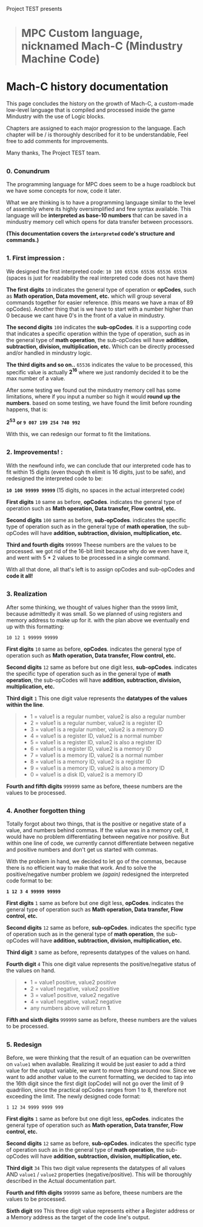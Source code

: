 Project TEST presents
> # MPC Custom language, nicknamed Mach-C (Mindustry Machine Code)

# Mach-C history documentation
This page concludes the history on the growth of Mach-C, a custom-made low-level language that is compiled and processed inside the game Mindustry with the use of Logic blocks.

Chapters are assigned to each major progression to the language. Each chapter will be / is thoroughly described for it to be understandable, Feel free to add comments for improvements. 

Many thanks, The Project TEST team.

##
### 0. Conundrum
The programming language for MPC does seem to be a huge roadblock but we have some concepts for now, code it later.

What we are thinking is to have a programming language similar to the level of assembly where its highly oversimplified and few syntax available. This language will be **interpreted as base-10 numbers** that can be saved in a mindustry memory cell which opens for data transfer between processors.

**(This documentation covers the `interpreted` code's structure and commands.)**

##
### 1. First impression :
We designed the first interpreted code: `10 100 65536 65536 65536 65536` (spaces is just for readability the real interpreted code does not have them)

**The first digits** `10` indicates the general type of operation or **opCodes**, such as **Math operation, Data movement, etc.** which will group several commands together for easier reference. (this means we have a max of 89 opCodes). 
Another thing that is we have to start with a number higher than 0 because we cant have 0's in the front of a value in mindustry.

**The second digits** `100` indicates the **sub-opCodes**. it is a supporting code that indicates a specific operation within the type of operation, such as in the general type of **math operation**, the sub-opCodes will have **addition, subtraction, division, multiplication, etc.** Which can be directly processed and/or handled in mindustry logic.

**The third digits and so on..** `65536` indicates the value to be processed, this specific value is actually **2<sup>16</sup>** where we just randomly decided it to be the max number of a value.

After some testing we found out the mindustry memory cell has some limitations, where if you input a number so high it would **round up the numbers**. based on some testing, we have found the limit before rounding happens, that is:

**2<sup>53</sup> or `9 007 199 254 740 992`**

With this, we can redesign our format to fit the limitations.

##
### 2. Improvements! :
With the newfound info, we can conclude that our interpreted code has to fit within 15 digits (even though th elimit is 16 digits, just to be safe), and redesigned the interpreted code to be:

**```10 100 99999 99999```** (15 digits, no spaces in the actual interpreted code)

**First digits** `10` same as before, **opCodes**. indicates the general type of operation such as **Math operation, Data transfer, Flow control, etc.**

**Second digits** `100` same as before, **sub-opCodes**. indicates the specific type of operation such as in the general type of **math operation**, the sub-opCodes will have **addition, subtraction, division, multiplication, etc.**

**Third and fourth digits** `999999` Theese numbers are the values to be processed. we got rid of the 16-bit limit because why do we even have it, and went with 5 * 2 values to be processed in a single command.

With all that done, all that's left is to assign opCodes and sub-opCodes and **code it all!**

##
### 3. Realization
After some thinking, we thought of values higher than the `99999` limit, because admittedly it was small. So we planned of using registers and memory address to make up for it. with the plan above we eventually end up with this formatting:

```10 12 1 99999 99999```

**First digits** `10` same as before, **opCodes**. indicates the general type of operation such as **Math operation, Data transfer, Flow control, etc.**

**Second digits** `12` same as before but one digit less, **sub-opCodes**. indicates the specific type of operation such as in the general type of **math operation**, the sub-opCodes will have **addition, subtraction, division, multiplication, etc.**

**Third digit** `1` This one digit value represents the **datatypes of the values within the line**.
> - 1 = value1 is a regular number, value2 is also a regular number
> - 2 = value1 is a regular number, value2 is a register ID
> - 3 = value1 is a regular number, value2 is a memory ID
> - 4 = value1 is a register ID, value2 is a normal number
> - 5 = value1 is a register ID, value2 is also a register ID
> - 6 = value1 is a register ID, value2 is a memory ID
> - 7 = value1 is a memory ID, value2 is a normal number
> - 8 = value1 is a memory ID, value2 is a register ID
> - 9 = value1 is a memory ID, value2 is also a memory ID
> - 0 = value1 is a disk ID, value2 is a memory ID

**Fourth and fifth digits** `999999` same as before, theese numbers are the values to be processed.

##
### 4. Another forgotten thing
Totally forgot about two things, that is the positive or negative state of a value, and numbers behind commas. If the value was in a memory cell, it would have no problem differentiating between negative nor positive. But within one line of code, we currently cannot differentiate between negative and positive numbers and don't get us started with commas.

With the problem in hand, we decided to let go of the commas, because there is no efficient way to make that work. And to solve the positive/negative number problem we *(again)* redesigned the interpreted code format to be:

**```1 12 3 4 99999 99999```**

**First digits** `1` same as before but one digit less, **opCodes**. indicates the general type of operation such as **Math operation, Data transfer, Flow control, etc.**

**Second digits** `12` same as before, **sub-opCodes**. indicates the specific type of operation such as in the general type of **math operation**, the sub-opCodes will have **addition, subtraction, division, multiplication, etc.**

**Third digit** `3` same as before, represents datatypes of the values on hand.

**Fourth digit** `4` This one digit value represents the positive/negative status of the values on hand.
> - 1 = value1 positive, value2 positive
> - 2 = value1 negative, value2 positive
> - 3 = value1 positive, value2 negative
> - 4 = value1 negative, value2 negative
> - any numbers above will return **1**.

**Fifth and sixth digits** `999999` same as before, theese numbers are the values to be processed.

##
### 5. Redesign
Before, we were thinking that the result of an equation can be overwritten on `value1` when available. Realizing it would be just easier to add a third value for the output variable, we want to move things around now. Since we want to add another value to the current formatting, we decided to tap into the 16th digit since the first digit (opCode) will not go over the limit of 9 quadrilion, since the practical opCodes ranges from 1 to 8, therefore not exceeding the limit. The newly designed code format:

```1 12 34 9999 9999 999```

**First digits** `1` same as before but one digit less, **opCodes**. indicates the general type of operation such as **Math operation, Data transfer, Flow control, etc.**

**Second digits** `12` same as before, **sub-opCodes**. indicates the specific type of operation such as in the general type of **math operation**, the sub-opCodes will have **addition, subtraction, division, multiplication, etc.**

**Third digit** `34` This two digit value represents the datatypes of all values AND `value1` / `value2` properties (negative/positive). This will be thoroughly described in the Actual documentation part.

**Fourth and fifth digits** `999999` same as before, theese numbers are the values to be processed.

**Sixth digit** `999` This three digit value represents either a Register address or a Memory address as the target of the code line's output.